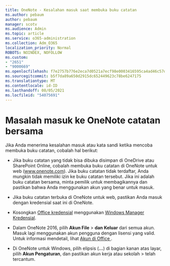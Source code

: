 ```yaml
---
title: OneNote - Kesalahan masuk saat membuka buku catatan
ms.author: pebaum
author: pebaum
manager: scotv
ms.audience: Admin
ms.topic: article
ms.service: o365-administration
ms.collection: Adm_O365
localization_priority: Normal
ROBOTS: NOINDEX, NOFOLLOW
ms.custom:
- "2651"
- "9000669"
ms.openlocfilehash: f7e2757b776e2eca7d0521a7ecf98e0003416595ca4ad46c57d70974acba98ad
ms.sourcegitcommit: b5f7da89a650d2915dc652449623c78be6247175
ms.translationtype: MT
ms.contentlocale: id-ID
ms.lasthandoff: 08/05/2021
ms.locfileid: "54075691"
---
```

# <a name="issues-signing-in-to-onenote-notebooks"></a>Masalah masuk ke OneNote catatan bersama

Jika Anda menerima kesalahan masuk atau kata sandi ketika mencoba membuka buku catatan, cobalah hal berikut:

- Jika buku catatan yang tidak bisa dibuka disimpan di OneDrive atau SharePoint Online, cobalah membuka buku catatan di OneNote untuk web (www.onenote.com). Jika buku catatan tidak terdaftar, Anda mungkin tidak memiliki izin ke buku catatan tersebut. Jika ini adalah buku catatan bersama, minta pemilik untuk membagikannya dan pastikan bahwa Anda menggunakan akun yang benar untuk masuk.

- Jika buku catatan terbuka di OneNote untuk web, pastikan Anda masuk dengan kredensial saat ini di OneNote. 

- Kosongkan [Office kredensial](https://docs.microsoft.com/office/troubleshoot/error-messages/another-account-already-signed-in#step-3-clear-cached-credentials-on-the-computer) menggunakan [Windows Manager Kredensial](https://support.microsoft.com/help/4026814/windows-accessing-credential-manager).

- Dalam OneNote 2016, pilih **Akun File**  >   **dan Keluar** dari semua akun. Masuk lagi menggunakan akun pengguna dengan lisensi yang valid. Untuk informasi mendetail, lihat [ Akun di Office ](https://support.office.com/article/accounts-in-office-628ea040-f265-49de-b986-be09c3ebf8a9).

- Di OneNote untuk Windows, pilih elipsis (**...**) di bagian kanan atas layar, pilih **Akun Pengaturan**, dan pastikan akun kerja atau sekolah  >  telah tercantum.